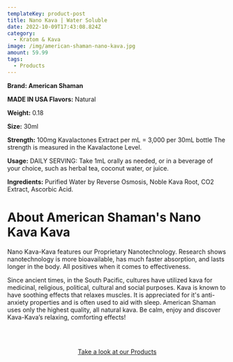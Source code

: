 ```yaml
---
templateKey: product-post
title: Nano Kava | Water Soluble
date: 2022-10-09T17:43:08.824Z
category:
  - Kratom & Kava
image: /img/american-shaman-nano-kava.jpg
amount: 59.99
tags:
  - Products
---
```



**Brand: American Shaman**

 **MADE IN USA Flavors:** Natural

**Weight:** 0.18

**Size:** 30ml

**Strength:** 100mg Kavalactones Extract per mL = 3,000 per 30mL bottle The strength is measured in the Kavalactone Level.

**Usage:** DAILY SERVING: Take 1mL orally as needed, or in a beverage of your choice, such as herbal tea, coconut water, or juice.

**Ingredients:** Purified Water by Reverse Osmosis, Noble Kava Root, CO2 Extract, Ascorbic Acid.

# About American Shaman's Nano Kava Kava

Nano Kava-Kava features our Proprietary Nanotechnology.  Research shows nanotechnology is more bioavailable, has much faster absorption, and lasts longer in the body.  All positives when it comes to effectiveness.

Since ancient times, in the South Pacific,  cultures have utilized kava for medicinal, religious, political, cultural and social purposes.  Kava is known to have soothing effects that relaxes muscles.  It is appreciated for it's anti-anxiety properties and is often used to aid with sleep.  American Shaman uses only the highest quality, all natural kava.  Be calm, enjoy and discover Kava-Kava’s relaxing, comforting effects!

<br><br>

<Center><a class="link-view-more-products" target="_blank" href="https://capitalamericanshaman.com/products">Take a look at our Products</a></Center>
